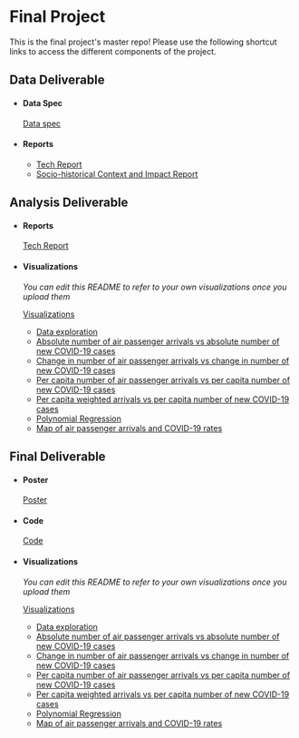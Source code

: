 # Final Project
This is the final project's master repo! Please use the following shortcut links to access the different components of the project.

## Data Deliverable ##

- #### Data Spec ####
  [Data spec](data_deliverable/data/)

- #### Reports ####
  - [Tech Report](data_deliverable/reports/tech_report/)
  - [Socio-historical Context and Impact Report](data_deliverable/reports/social_impact_report)


## Analysis Deliverable ##

- #### Reports ####
  [Tech Report](analysis_deliverable/tech_report/)

- #### Visualizations ####
  _You can edit this README to refer to your own visualizations once you upload them_

  [Visualizations](analysis_deliverable/visualizations)
  - [Data exploration](analysis_deliverable/visualizations/data_exploration.png)
  - [Absolute number of air passenger arrivals vs absolute number of new COVID-19 cases](analysis_deliverable/visualizations/model_1a.png)
  - [Change in number of air passenger arrivals vs change in number of new COVID-19 cases](analysis_deliverable/visualizations/model_1b.png)
  - [Per capita number of air passenger arrivals vs per capita number of new COVID-19 cases](analysis_deliverable/visualizations/model_1c.png)
  - [Per capita weighted arrivals vs per capita number of new COVID-19 cases](analysis_deliverable/visualizations/model_1cw.png)
  - [Polynomial Regression](analysis_deliverable/visualizations/model_2.png)
  - [Map of air passenger arrivals and COVID-19 rates](analysis_deliverable/visualizations/map_viz.png)

## Final Deliverable ##

- #### Poster ####
  [Poster](final_deliverable/poster/poster.pdf)

- #### Code ####
  [Code](final_deliverable/code/)

- #### Visualizations ####
  _You can edit this README to refer to your own visualizations once you upload them_

  [Visualizations](final_deliverable/visualizations)
  - [Data exploration](final_deliverable/visualizations/data_exploration.png)
  - [Absolute number of air passenger arrivals vs absolute number of new COVID-19 cases](final_deliverable/visualizations/model_1a.png)
  - [Change in number of air passenger arrivals vs change in number of new COVID-19 cases](final_deliverable/visualizations/model_1b.png)
  - [Per capita number of air passenger arrivals vs per capita number of new COVID-19 cases](final_deliverable/visualizations/model_1c.png)
  - [Per capita weighted arrivals vs per capita number of new COVID-19 cases](final_deliverable/visualizations/model_1cw.png)
  - [Polynomial Regression](final_deliverable/visualizations/model_2.png)
  - [Map of air passenger arrivals and COVID-19 rates](final_deliverable/visualizations/map_viz.png)
